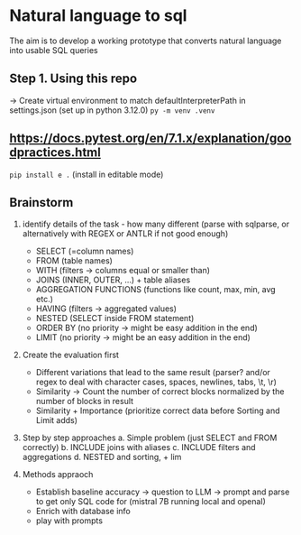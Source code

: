 # Natural language to sql
The aim is to develop a working prototype that converts natural language into usable SQL queries

## Step 1. Using this repo
-> Create virtual environment to match defaultInterpreterPath in settings.json (set up in python 3.12.0)
```py -m venv .venv```

## https://docs.pytest.org/en/7.1.x/explanation/goodpractices.html
```pip install e .``` (install in editable mode)

## Brainstorm
1. identify details of the task - how many different (parse with sqlparse, or alternatively with REGEX or ANTLR if not good enough)
    - SELECT (=column names)
    - FROM (table names)
    - WITH (filters -> columns equal or smaller than)
    - JOINS (INNER, OUTER, ...) + table aliases
    - AGGREGATION FUNCTIONS (functions like count, max, min, avg etc.)
    - HAVING (filters -> aggregated values)
    - NESTED (SELECT inside FROM statement)
    - ORDER BY (no priority -> might be easy addition in the end)
    - LIMIT (no priority -> might be an easy addition in the end)

2. Create the evaluation first
    - Different variations that lead to the same result (parser? and/or regex to deal with character cases, spaces, newlines, tabs, \t, \r)
    - Similarity -> Count the number of correct blocks normalized by the number of blocks in result
    - Similarity + Importance (prioritize correct data before Sorting and Limit adds)

3. Step by step approaches
    a. Simple problem (just SELECT and FROM correctly)
    b. INCLUDE joins with aliases
    c. INCLUDE filters and aggregations
    d. NESTED and sorting, + lim

4. Methods appraoch
    - Establish baseline accuracy -> question to LLM -> prompt and parse to get only SQL code for  (mistral 7B running local and openaI)
    - Enrich with database info
    - play with prompts
